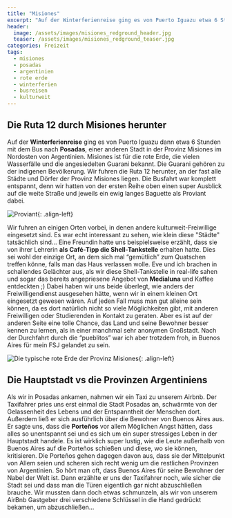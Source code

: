 ```yaml
---
title: "Misiones"
excerpt: "Auf der Winterferienreise ging es von Puerto Iguazu etwa 6 Stunden die Ruta 12 durch Misiones herunter. Dort konnten wir uns einmal selber ein Bild davon machen, wie klein die Pueblitos wirklich sind, in denen andere Freiwillige eingesetzt sind."
header:
  image: /assets/images/misiones_redground_header.jpg
  teaser: /assets/images/misiones_redground_teaser.jpg
categories: Freizeit
tags:
  - misiones
  - posadas
  - argentinien
  - rote erde
  - winterferien
  - busreisen
  - kulturweit
---
```



## Die Ruta 12 durch Misiones herunter

Auf der **Winterferienreise** ging es von Puerto Iguazu dann etwa 6 Stunden mit dem Bus nach **Posadas**, einer anderen Stadt in der Provinz Misiones im Nordosten von Argentinien. Misiones ist für die rote Erde, die vielen Wasserfälle und die angesiedelten Guarani bekannt. Die Guarani gehören zu der indigenen Bevölkerung. 
Wir fuhren die Ruta 12 herunter, an der fast alle Städte und Dörfer der Provinz Misiones liegen. Die Busfahrt war  komplett entspannt, denn wir hatten von der ersten Reihe oben einen super Ausblick auf die weite Straße und jeweils ein ewig langes Baguette als Proviant dabei. 

![Proviant]({{"/assets/images/misiones_sandwich_small.jpg"}}){: .align-left}

Wir fuhren an einigen Orten vorbei, in denen andere kulturweit-Freiwillige eingesetzt sind. Es war echt interessant zu sehen, wie klein diese "Städte" tatsächlich sind... Eine Freundin hatte uns beispielsweise erzählt, dass sie von ihrer Lehrerin **als Café-Tipp die Shell-Tankstelle** erhalten hatte. Dies sei wohl der einzige Ort, an dem sich mal “gemütlich” zum Quatschen treffen könne, falls man das Haus verlassen wolle. Eve und ich brachen in schallendes Gelächter aus, als wir diese Shell-Tankstelle in real-life sahen und sogar das bereits angepriesene Angebot von **Medialuna** und Kaffee entdeckten ;)
Dabei haben wir uns beide überlegt, wie anders der Freiwilligendienst ausgesehen hätte, wenn wir in einem kleinen Ort eingesetzt gewesen wären. Auf jeden Fall muss man gut alleine sein können, da es dort natürlich nicht so viele Möglichkeiten gibt, mit anderen Freiwilligen oder Studierenden in Kontakt zu geraten. Aber es ist auf der anderen Seite eine tolle Chance, das Land und seine Bewohner besser kennen zu lernen, als in einer manchmal sehr anonymen Großstadt. Nach der Durchfahrt durch die “pueblitos” war ich aber trotzdem froh, in Buenos Aires für mein FSJ gelandet zu sein.

![Die typische rote Erde der Provinz Misiones]({{"/assets/images/misiones_redground_small.jpg"}}){: .align-left}

## Die Hauptstadt vs die Provinzen Argentiniens

Als wir in Posadas ankamen, nahmen wir ein Taxi zu unserem Airbnb. Der Taxifahrer pries uns erst einmal die Stadt Posadas an, schwärmte von der Gelassenheit des Lebens und der Entspanntheit der Menschen dort. Außerdem ließ er sich ausführlich über die Bewohner von Buenos Aires aus. Er sagte uns, dass die **Porteños** vor allem Möglichen Angst hätten, dass alles so unentspannt sei und es sich um ein super stressiges Leben in der Hauptstadt handele. Es ist wirklich super lustig, wie die Leute außerhalb von Buenos Aires auf die Porteños schießen und diese, wo sie können, kritisieren. Die Porteños gehen dagegen davon aus, dass sie der Mittelpunkt von Allem seien und scheren sich recht wenig um die restlichen Provinzen von Argentinien. So hört man oft, dass Buenos Aires für seine Bewohner der Nabel der Welt ist.
Dann erzählte er uns der Taxifahrer noch, wie sicher die Stadt sei und dass man die Türen eigentlich gar nicht abzuschließen brauche. Wir mussten dann doch etwas schmunzeln, als wir von unserem AirBnb Gastgeber drei verschiedene Schlüssel in die Hand gedrückt bekamen, um abzuschließen…


